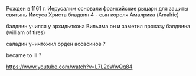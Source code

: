 Рожден в 1161 г.
Иерусалим основали франкийские рыцари для защиты святынь Иисуса Христа 
бладвин 4 - сын короля Амалрика (Amalric)

балдвин учился у архидьякона Вильяма он и заметил проказу балдвина (william of tires)

саладин уничтожил орден ассасинов ?

became to ill ? 

https://www.youtube.com/watch?v=L7L2eWwQq84